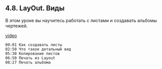 ## 4.8. LayOut. Виды

В этом уроке вы научитесь работать с листами и создавать альбомы чертежей.

[video](https://player.softculture.cc/embed/online/RHN/RHN_72.15.06_L4-8_Layout_Print)

```chapters
00:01 Как создавать листы
02:50 Что такое детальный вид
05:30 Копирование листов
06:50 Печать из Layout
08:27 Печать альбома
```